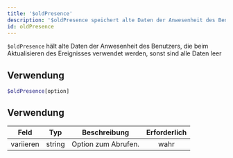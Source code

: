 ```yaml
---
title: '$oldPresence'
description: '$oldPresence speichert alte Daten der Anwesenheit des Benutzers, die beim Aktualisierungsvorgang verwendet werden, andernfalls sind alle Daten leer'
id: oldPresence
---
```


`$oldPresence` hält alte Daten der Anwesenheit des Benutzers, die beim Aktualisieren des Ereignisses verwendet werden, sonst sind alle Daten leer

## Verwendung

```php
$oldPresence[option]
```

## Verwendung

| Feld      | Typ    | Beschreibung        | Erforderlich |
| --------- | ------ | ------------------- |:------------:|
| variieren | string | Option zum Abrufen. |     wahr     |